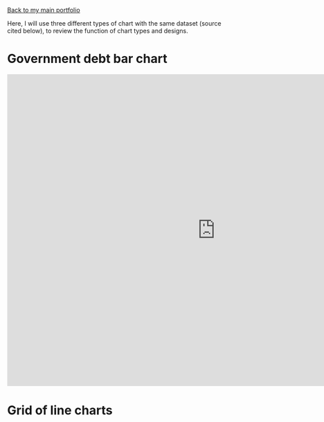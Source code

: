 [Back to my main portfolio](/README.md)

Here, I will use three different types of chart with the same dataset (source cited below), to review the function of chart types and designs.

# Government debt bar chart

<iframe src="https://data.oecd.org/chart/6gNY" width="960" height="720" style="border: 0" mozallowfullscreen="true" webkitallowfullscreen="true" allowfullscreen="true"><a href="https://data.oecd.org/chart/6gNY" target="_blank">OECD Chart: General government debt, Total, % of GDP, Annual, 2018</a></iframe>


# Grid of line charts

<div class="flourish-embed flourish-chart" data-src="visualisation/5294055"><script src="https://public.flourish.studio/resources/embed.js"></script></div>
